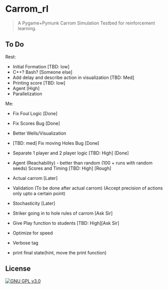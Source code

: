 # Carrom_rl
> A Pygame+Pymunk Carrom Simulation Testbed for reinforcement learning.

## To Do
Rest: 


- Initial Formation [TBD: low]
- C++? Bash? [Someone else]
- Add delay and describe action in visualization [TBD: Med]
- Printing score [TBD: low]
- Agent [High]
- Parallelization

Me:

- Fix Foul Logic [Done]
- Fix Scores Bug [Done] 
- Better Wells/Visualization 
- [TBD: med] Fix moving Holes Bug [Done]
- Separate 1 player and 2 player logic [TBD: High] [Done]
- Agent (Reachability) - better than random (100 + runs with random seeds) Scores and Timing [TBD: High] [Rough]


- Actual carrom [Later]
- Validation (To be done after actual carrom) (Accept precision of actions only upto a certain point)
- Stochasticity [Later]
- Striker going in to hole rules of carrom [Ask Sir]
- Give Play function to students [TBD: High][Ask Sir]
- Optimize for speed
- Verbose tag
- print final state(hint, move the print function)




## License

[![GNU GPL v3.0](http://www.gnu.org/graphics/gplv3-127x51.png)](http://www.gnu.org/licenses/gpl.html)
